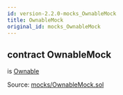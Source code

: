 ```yaml
---
id: version-2.2.0-mocks_OwnableMock
title: OwnableMock
original_id: mocks_OwnableMock
---
```


<div class="contract-doc"><div class="contract"><h2 class="contract-header"><span class="contract-kind">contract</span> OwnableMock</h2><p class="base-contracts"><span>is</span> <a href="ownership_Ownable.html">Ownable</a></p><div class="source">Source: <a href="https://github.com/OpenZeppelin/zeppelin-solidity/blob/v2.2.0/contracts/mocks/OwnableMock.sol" target="_blank">mocks/OwnableMock.sol</a></div></div></div>
